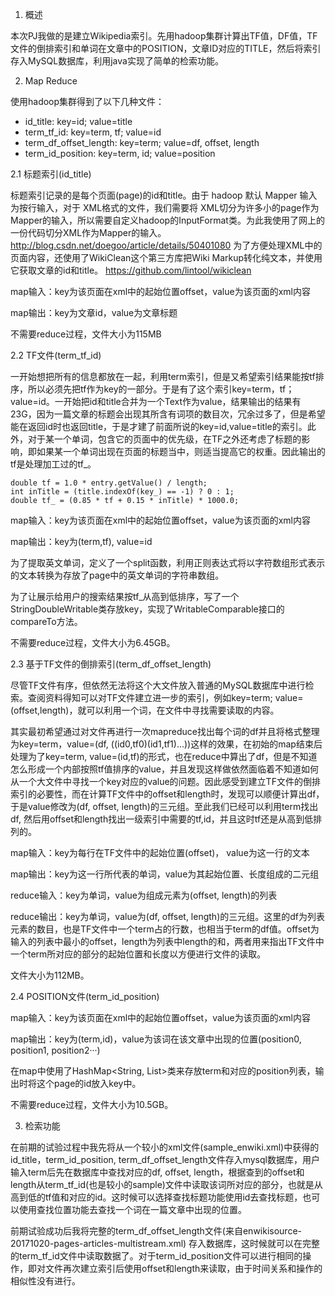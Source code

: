 1. 概述

本次PJ我做的是建立Wikipedia索引。先用hadoop集群计算出TF值，DF值，TF 文件的倒排索引和单词在文章中的POSITION，文章ID对应的TITLE，然后将索引存入MySQL数据库，利用java实现了简单的检索功能。

2. Map Reduce

使用hadoop集群得到了以下几种文件：

- id_title: key=id; value=title
- term_tf_id: key=term, tf; value=id
- term_df_offset_length: key=term; value=df, offset, length
- term_id_position: key=term, id; value=position 

2.1 标题索引(id_title)

标题索引记录的是每个页面(page)的id和title。由于 hadoop 默认 Mapper 输入为按行输入，对于 XML格式的文件，我们需要将 XML切分为许多小的page作为 Mapper的输入，所以需要自定义hadoop的InputFormat类。为此我使用了网上的一份代码切分XML作为Mapper的输入。http://blog.csdn.net/doegoo/article/details/50401080 为了方便处理XML中的页面内容，还使用了WikiClean这个第三方库把Wiki Markup转化纯文本，并使用它获取文章的id和title。 https://github.com/lintool/wikiclean 

map输入：key为该页面在xml中的起始位置offset，value为该页面的xml内容

map输出：key为文章id，value为文章标题

不需要reduce过程，文件大小为115MB

2.2 TF文件(term_tf_id)

一开始想把所有的信息都放在一起，利用term索引，但是又希望索引结果能按tf排序，所以必须先把tf作为key的一部分。于是有了这个索引key=term，tf； value=id。一开始把id和title合并为一个Text作为value，结果输出的结果有23G，因为一篇文章的标题会出现其所含有词项的数目次，冗余过多了，但是希望能在返回id时也返回title，于是才建了前面所说的key=id,value=title的索引。此外，对于某一个单词，包含它的页面中的优先级，在TF之外还考虑了标题的影响，即如果某一个单词出现在页面的标题当中，则适当提高它的权重。因此输出的tf是处理加工过的tf_。

    double tf = 1.0 * entry.getValue() / length;
    int inTitle = (title.indexOf(key_) == -1) ? 0 : 1;
    double tf_ = (0.85 * tf + 0.15 * inTitle) * 1000.0;

map输入：key为该页面在xml中的起始位置offset，value为该页面的xml内容

map输出：key为(term,tf), value=id

为了提取英文单词，定义了一个split函数，利用正则表达式将以字符数组形式表示的文本转换为存放了page中的英文单词的字符串数组。

为了让展示给用户的搜索结果按tf_从高到低排序，写了一个StringDoubleWritable类存放key，实现了WritableComparable接口的compareTo方法。

不需要reduce过程，文件大小为6.45GB。

2.3 基于TF文件的倒排索引(term_df_offset_length)

尽管TF文件有序，但依然无法将这个大文件放入普通的MySQL数据库中进行检索。查阅资料得知可以对TF文件建立进一步的索引，例如key=term; value=(offset,length)，就可以利用一个词，在文件中寻找需要读取的内容。

其实最初希望通过对文件再进行一次mapreduce找出每个词的df并且将格式整理为key=term，value=(df, ((id0,tf0)(id1,tf1)...))这样的效果，在初始的map结束后处理为了key=term, value=(id,tf)的形式，也在reduce中算出了df，但是不知道怎么形成一个内部按照tf值排序的value，并且发现这样做依然面临着不知道如何从一个大文件中寻找一个key对应的value的问题。因此感受到建立TF文件的倒排索引的必要性，而在计算TF文件中的offset和length时，发现可以顺便计算出df，于是value修改为(df, offset, length)的三元组。至此我们已经可以利用term找出df, 然后用offset和length找出一级索引中需要的tf,id，并且这时tf还是从高到低排列的。

map输入：key为每行在TF文件中的起始位置(offset)， value为这一行的文本

map输出：key为这一行所代表的单词，value为其起始位置、长度组成的二元组

reduce输入：key为单词，value为组成元素为(offset, length)的列表

reduce输出：key为单词，value为(df, offset, length)的三元组。这里的df为列表元素的数目，也是TF文件中一个term占的行数，也相当于term的df值。offset为输入的列表中最小的offset，length为列表中length的和，两者用来指出TF文件中一个term所对应的部分的起始位置和长度以方便进行文件的读取。

文件大小为112MB。

2.4 POSITION文件(term_id_position)

map输入：key为该页面在xml中的起始位置offset，value为该页面的xml内容

map输出：key为(term,id)，value为该词在该文章中出现的位置(position0, position1, position2···)

在map中使用了HashMap<String, List<Long>>类来存放term和对应的position列表，输出时将这个page的id放入key中。

不需要reduce过程，文件大小为10.5GB。

3. 检索功能

在前期的试验过程中我先将从一个较小的xml文件(sample_enwiki.xml)中获得的id_title，term_id_position, term_df_offset_length文件存入mysql数据库，用户输入term后先在数据库中查找对应的df, offset, length，根据查到的offset和length从term_tf_id(也是较小的sample)文件中读取该词所对应的部分，也就是从高到低的tf值和对应的id。这时候可以选择查找标题功能使用id去查找标题，也可以使用查找位置功能去查找一个词在一篇文章中出现的位置。

前期试验成功后我将完整的term_df_offset_length文件(来自enwikisource-20171020-pages-articles-multistream.xml) 存入数据库，这时候就可以在完整的term_tf_id文件中读取数据了。对于term_id_position文件可以进行相同的操作，即对文件再次建立索引后使用offset和length来读取，由于时间关系和操作的相似性没有进行。
